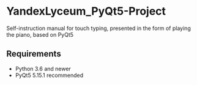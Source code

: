 # YandexLyceum_PyQt5-Project
Self-instruction manual for touch typing, presented in the form of playing the piano, based on PyQt5

Requirements
-----------------------------------
* Python 3.6 and newer
* PyQt5 5.15.1 recommended
